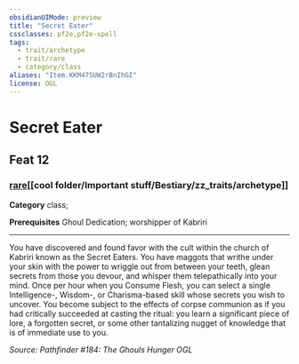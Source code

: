 ```yaml
---
obsidianUIMode: preview
title: "Secret Eater"
cssclasses: pf2e,pf2e-spell
tags:
  - trait/archetype
  - trait/rare
  - category/class
aliases: "Item.KKM475UW2rBnIhGI"
license: OGL
---
```

# Secret Eater
## Feat 12
### [rare](cool%20folder/Important%20stuff/Bestiary/zz_traits/rare.md "Rare Rarity Trait")[[cool folder/Important stuff/Bestiary/zz_traits/archetype]]

**Category** class; 



**Prerequisites** Ghoul Dedication; worshipper of Kabriri
* * *
You have discovered and found favor with the cult within the church of Kabriri known as the Secret Eaters. You have maggots that writhe under your skin with the power to wriggle out from between your teeth, glean secrets from those you devour, and whisper them telepathically into your mind. Once per hour when you Consume Flesh, you can select a single Intelligence-, Wisdom-, or Charisma-based skill whose secrets you wish to uncover. You become subject to the effects of corpse communion as if you had critically succeeded at casting the ritual: you learn a significant piece of lore, a forgotten secret, or some other tantalizing nugget of knowledge that is of immediate use to you.

*Source: Pathfinder #184: The Ghouls Hunger*
*OGL*